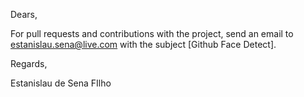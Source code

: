 Dears,

For pull requests and contributions with the project, send an email to estanislau.sena@live.com with the subject [Github Face Detect]. 

Regards,

Estanislau de Sena FIlho

